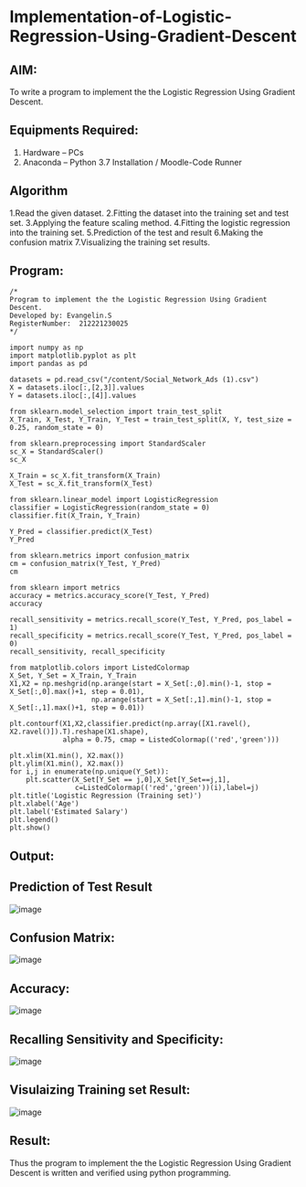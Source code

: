 # Implementation-of-Logistic-Regression-Using-Gradient-Descent

## AIM:
To write a program to implement the the Logistic Regression Using Gradient Descent.

## Equipments Required:
1. Hardware – PCs
2. Anaconda – Python 3.7 Installation / Moodle-Code Runner

## Algorithm
1.Read the given dataset.
2.Fitting the dataset into the training set and test set.
3.Applying the feature scaling method.
4.Fitting the logistic regression into the training set.
5.Prediction of the test and result
6.Making the confusion matrix
7.Visualizing the training set results.
## Program:
```
/*
Program to implement the the Logistic Regression Using Gradient Descent.
Developed by: Evangelin.S
RegisterNumber:  212221230025
*/

import numpy as np
import matplotlib.pyplot as plt
import pandas as pd

datasets = pd.read_csv("/content/Social_Network_Ads (1).csv")
X = datasets.iloc[:,[2,3]].values
Y = datasets.iloc[:,[4]].values

from sklearn.model_selection import train_test_split
X_Train, X_Test, Y_Train, Y_Test = train_test_split(X, Y, test_size = 0.25, random_state = 0)

from sklearn.preprocessing import StandardScaler
sc_X = StandardScaler()
sc_X

X_Train = sc_X.fit_transform(X_Train)
X_Test = sc_X.fit_transform(X_Test)

from sklearn.linear_model import LogisticRegression
classifier = LogisticRegression(random_state = 0)
classifier.fit(X_Train, Y_Train)

Y_Pred = classifier.predict(X_Test)
Y_Pred

from sklearn.metrics import confusion_matrix
cm = confusion_matrix(Y_Test, Y_Pred)
cm

from sklearn import metrics
accuracy = metrics.accuracy_score(Y_Test, Y_Pred)
accuracy

recall_sensitivity = metrics.recall_score(Y_Test, Y_Pred, pos_label = 1)
recall_specificity = metrics.recall_score(Y_Test, Y_Pred, pos_label = 0)
recall_sensitivity, recall_specificity

from matplotlib.colors import ListedColormap
X_Set, Y_Set = X_Train, Y_Train
X1,X2 = np.meshgrid(np.arange(start = X_Set[:,0].min()-1, stop = X_Set[:,0].max()+1, step = 0.01), 
                    np.arange(start = X_Set[:,1].min()-1, stop = X_Set[:,1].max()+1, step = 0.01))

plt.contourf(X1,X2,classifier.predict(np.array([X1.ravel(),
X2.ravel()]).T).reshape(X1.shape),
             alpha = 0.75, cmap = ListedColormap(('red','green')))

plt.xlim(X1.min(), X2.max())
plt.ylim(X1.min(), X2.max())
for i,j in enumerate(np.unique(Y_Set)):
    plt.scatter(X_Set[Y_Set == j,0],X_Set[Y_Set==j,1],
                c=ListedColormap(('red','green'))(i),label=j)
plt.title('Logistic Regression (Training set)')
plt.xlabel('Age')
plt.label('Estimated Salary')
plt.legend()
plt.show()

```

## Output:
## Prediction of Test Result
![image](https://user-images.githubusercontent.com/94219798/172994614-5b4f8ed3-c18f-4bcc-8405-adb2769d4b94.png)

## Confusion Matrix:
![image](https://user-images.githubusercontent.com/94219798/172994648-acd72f8d-da21-423e-be52-d0cb3739467d.png)

## Accuracy:
![image](https://user-images.githubusercontent.com/94219798/172994679-4f810a31-c3b3-4d37-a990-174819e7d6cb.png)

## Recalling Sensitivity and Specificity:
![image](https://user-images.githubusercontent.com/94219798/172994878-d50a8938-5989-4f2d-910b-81b6f2756125.png)

## Visulaizing Training set Result:
![image](https://user-images.githubusercontent.com/94219798/172994897-1702b952-897a-41b2-b511-e6847a36573d.png)



## Result:
Thus the program to implement the the Logistic Regression Using Gradient Descent is written and verified using python programming.

